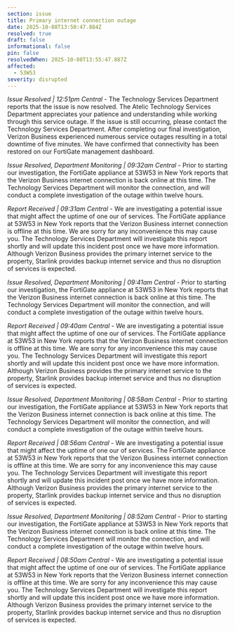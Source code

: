 ```yaml
---
section: issue
title: Primary internet connection outage
date: 2025-10-08T13:50:47.884Z
resolved: true
draft: false
informational: false
pin: false
resolvedWhen: 2025-10-08T13:55:47.887Z
affected:
  - 53W53
severity: disrupted
---
```

*Issue Resolved | 12:51pm Central* - The Technology Services Department reports that the issue is now resolved. The Atelic Technology Services Department appreciates your patience and understanding while working through this service outage. If the issue is still occurring, please contact the Technology Services Department. After completing our final investigation, Verizon Business experienced numerous service outages resulting in a total downtime of five minutes. We have confirmed that connectivity has been restored on our FortiGate management dashboard.

*Issue Resolved, Department Monitoring | 09:32am Central* - Prior to starting our investigation, the FortiGate appliance at 53W53 in New York reports that the Verizon Business internet connection is back online at this time. The Technology Services Department will monitor the connection, and will conduct a complete investigation of the outage within twelve hours.

*Report Received | 09:31am Central* - We are investigating a potential issue that might affect the uptime of one our of services. The FortiGate appliance at 53W53 in New York reports that the Verizon Business internet connection is offline at this time. We are sorry for any inconvenience this may cause you. The Technology Services Department will investigate this report shortly and will update this incident post once we have more information. Although Verizon Business provides the primary internet service to the property, Starlink provides backup internet service and thus no disruption of services is expected.

*Issue Resolved, Department Monitoring | 09:41am Central* - Prior to starting our investigation, the FortiGate appliance at 53W53 in New York reports that the Verizon Business internet connection is back online at this time. The Technology Services Department will monitor the connection, and will conduct a complete investigation of the outage within twelve hours.

*Report Received | 09:40am Central* - We are investigating a potential issue that might affect the uptime of one our of services. The FortiGate appliance at 53W53 in New York reports that the Verizon Business internet connection is offline at this time. We are sorry for any inconvenience this may cause you. The Technology Services Department will investigate this report shortly and will update this incident post once we have more information. Although Verizon Business provides the primary internet service to the property, Starlink provides backup internet service and thus no disruption of services is expected.

*Issue Resolved, Department Monitoring | 08:58am Central* - Prior to starting our investigation, the FortiGate appliance at 53W53 in New York reports that the Verizon Business internet connection is back online at this time. The Technology Services Department will monitor the connection, and will conduct a complete investigation of the outage within twelve hours.

*Report Received | 08:56am Central* - We are investigating a potential issue that might affect the uptime of one our of services. The FortiGate appliance at 53W53 in New York reports that the Verizon Business internet connection is offline at this time. We are sorry for any inconvenience this may cause you. The Technology Services Department will investigate this report shortly and will update this incident post once we have more information. Although Verizon Business provides the primary internet service to the property, Starlink provides backup internet service and thus no disruption of services is expected.

*Issue Resolved, Department Monitoring | 08:52am Central* - Prior to starting our investigation, the FortiGate appliance at 53W53 in New York reports that the Verizon Business internet connection is back online at this time. The Technology Services Department will monitor the connection, and will conduct a complete investigation of the outage within twelve hours.

*Report Received | 08:50am Central* - We are investigating a potential issue that might affect the uptime of one our of services. The FortiGate appliance at 53W53 in New York reports that the Verizon Business internet connection is offline at this time. We are sorry for any inconvenience this may cause you. The Technology Services Department will investigate this report shortly and will update this incident post once we have more information. Although Verizon Business provides the primary internet service to the property, Starlink provides backup internet service and thus no disruption of services is expected.
